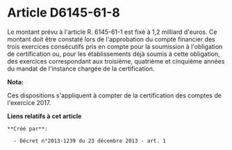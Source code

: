 # Article D6145-61-8

Le montant prévu à l'article R. 6145-61-1 est fixé à 1,2 milliard d'euros. Ce montant doit être constaté lors de
l'approbation du compte financier des trois exercices consécutifs pris en compte pour la soumission à l'obligation de
certification ou, pour les établissements déjà soumis à cette obligation, des exercices correspondant aux troisième,
quatrième et cinquième années du mandat de l'instance chargée de la certification.

**Nota:**

Ces dispositions s'appliquent à compter de la certification des comptes de l'exercice 2017.

**Liens relatifs à cet article**

	**Créé par**:

	  - Décret n°2013-1239 du 23 décembre 2013 - art. 1
